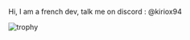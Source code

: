 Hi, I am a french dev, talk me on discord : @kiriox94

![trophy](https://github-profile-trophy.vercel.app/?username=Kiriox94&theme=dark_lover)
